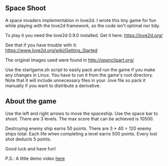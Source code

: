 Space Shoot
-----------

A space invaders implementation in love2d. I wrote this tiny game for fun while playing
with the love2d framework, so the code isn't optimal nor tidy.

To play it you need the love2d 0.9.0 installed. Get it here: https://love2d.org/

See that if you have trouble with it: https://www.love2d.org/wiki/Getting_Started

The original images used were found in http://openclipart.org/

Use the startgame.sh script to easily pack and run the game if you make any changes in Linux.
You have to run it from the game's root directory. Note that it will include
unnecessary files in your .love file so pack it manually if you want to distribute
a derivative.

About the game
--------------

Use the left and right arrows to move the spaceship. Use the space bar to
shoot. There are 3 levels. The max score that can be achieved is 10500.

Destroying enemy ship earns 50 points. There are 3 * 40 = 120 enemy ships total.
Each life when completing a level earns 500 points.
Every lost shot deducts 5 points.

Good luck and have fun!

P.S.: A little demo video [here](https://www.youtube.com/watch?v=149854rjmfY)

